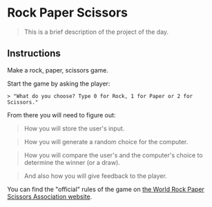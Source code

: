 
# Rock Paper Scissors
> This is a brief description of the project of the day.
## Instructions

Make a rock, paper, scissors game.

Start the game by asking the player:
```
> "What do you choose? Type 0 for Rock, 1 for Paper or 2 for Scissors."
```
From there you will need to figure out:

> How you will store the user's input.

> How you will generate a random choice for the computer.

> How you will compare the user's and the computer's choice to determine the winner (or a draw).

> And also how you will give feedback to the player.

You can find the "official" rules of the game on [the World Rock Paper Scissors Association website](https://wrpsa.com/the-official-rules-of-rock-paper-scissors/).
